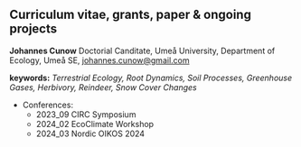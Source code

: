 ## Curriculum vitae, grants, paper & ongoing projects


**Johannes Cunow**
Doctorial Canditate,
Umeå University, Department of Ecology, Umeå SE,
johannes.cunow@gmail.com


**keywords:** *Terrestrial Ecology, Root Dynamics, Soil Processes, Greenhouse Gases, Herbivory, Reindeer, Snow Cover Changes*

* Conferences:
  * 2023_09 CIRC Symposium
  * 2024_02 EcoClimate Workshop 
  * 2024_03 Nordic OIKOS 2024

